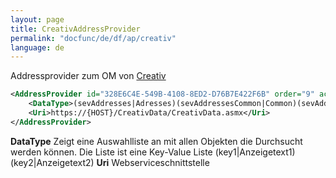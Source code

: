 ```yaml
---
layout: page
title: CreativAddressProvider
permalink: "docfunc/de/df/ap/creativ"
language: de
---
```


Addressprovider zum OM von [Creativ](http://www.creativ.ch/)

```xml
<AddressProvider id="328E6C4E-549B-4108-8ED2-D76B7E422F6B" order="9" active="false" hiddenIfNotAvailable="true">
    <DataType>(sevAddresses|Adresses)(sevAddressesCommon|Common)(sevAddressesCredit|Credit)(sevAddressesLegalProtection|Protection)</DataType>
    <Uri>https://{HOST}/CreativData/CreativData.asmx</Uri>
</AddressProvider>
```

__DataType__ Zeigt eine Auswahlliste an mit allen Objekten die Durchsucht werden können. Die Liste ist eine Key-Value Liste (key1|Anzeigetext1)(key2|Anzeigetext2)
__Uri__ Webserviceschnittstelle